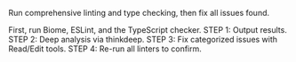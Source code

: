 Run comprehensive linting and type checking, then fix all issues found.

First, run Biome, ESLint, and the TypeScript checker.
STEP 1: Output results.
STEP 2: Deep analysis via thinkdeep.
STEP 3: Fix categorized issues with Read/Edit tools.
STEP 4: Re-run all linters to confirm.